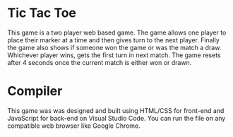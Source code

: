 # Tic Tac Toe
This game is a two player web based game. The game allows one player to place their marker at a time and then gives turn to the next player. Finally the game also shows if someone won the game or was the match a draw. Whichever player wins, gets the first turn in next match. The game resets after 4 seconds once the current match is either won or drawn.
# Compiler
This game was was designed and built using HTML/CSS for front-end and JavaScript for back-end on Visual Studio Code. You can run the file on any compatible web browser like Google Chrome.
